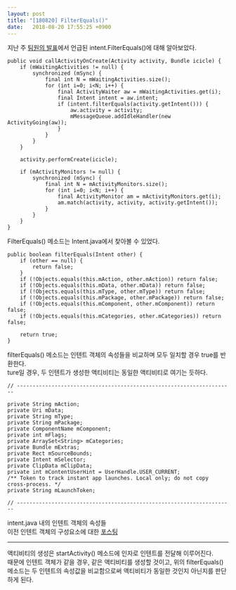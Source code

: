 ```yaml
---
layout: post
title: "[180820] FilterEquals()"
date:   2018-08-20 17:55:25 +0900
---
```


지난 주 <a href="https://sjyoo1699.github.io/jekyll/update/2018/08/12/WHERE-TO-RUN-THE-ACTIVITY-06.html">팀원의 발표</a>에서 언급된 intent.FilterEquals()에 대해 알아보았다.

~~~
public void callActivityOnCreate(Activity activity, Bundle icicle) {
    if (mWaitingActivities != null) {
        synchronized (mSync) {
            final int N = mWaitingActivities.size();
            for (int i=0; i<N; i++) {
                final ActivityWaiter aw = mWaitingActivities.get(i);
                final Intent intent = aw.intent;
                if (intent.filterEquals(activity.getIntent())) {
                    aw.activity = activity;
                    mMessageQueue.addIdleHandler(new ActivityGoing(aw));
                }
            }
        }
    }

    activity.performCreate(icicle);

    if (mActivityMonitors != null) {
        synchronized (mSync) {
            final int N = mActivityMonitors.size();
            for (int i=0; i<N; i++) {
                final ActivityMonitor am = mActivityMonitors.get(i);
                am.match(activity, activity, activity.getIntent());
            }
        }
    }
}
~~~

FilterEquals() 메소드는 Intent.java에서 찾아볼 수 있었다.

~~~
public boolean filterEquals(Intent other) {
    if (other == null) {
        return false;
    }
    if (!Objects.equals(this.mAction, other.mAction)) return false;
    if (!Objects.equals(this.mData, other.mData)) return false;
    if (!Objects.equals(this.mType, other.mType)) return false;
    if (!Objects.equals(this.mPackage, other.mPackage)) return false;
    if (!Objects.equals(this.mComponent, other.mComponent)) return false;
    if (!Objects.equals(this.mCategories, other.mCategories)) return false;

    return true;
}
~~~

filterEquals() 메소드는 인텐트 객체의 속성들을 비교하며 모두 일치할 경우 true를 반환한다.<br>
ture일 경우, 두 인텐트가 생성한 액티비티는 동일한 액티비티로 여기는 듯하다.

~~~
// ---------------------------------------------------------------------

private String mAction;
private Uri mData;
private String mType;
private String mPackage;
private ComponentName mComponent;
private int mFlags;
private ArraySet<String> mCategories;
private Bundle mExtras;
private Rect mSourceBounds;
private Intent mSelector;
private ClipData mClipData;
private int mContentUserHint = UserHandle.USER_CURRENT;
/** Token to track instant app launches. Local only; do not copy cross-process. */
private String mLaunchToken;

// ---------------------------------------------------------------------
~~~

intent.java 내의 인텐트 객체의 속성들<br>
이전 인텐트 객체의 구성요소에 대한 <a href="https://dhfkfl1.github.io/dhfkfl1.github.io/2018/07/03/Android-_Intent.html">포스팅</a>

---
액티비티의 생성은 startActivity() 메소드에 인자로 인텐트를 전달해 이루어진다.<br>
때문에 인텐트 객체가 같을 경우, 같은 액티비티를 생성할 것이고, 위의 filterEquals() 메소드는 두 인텐트의 속성값을 비교함으로써 액티비티가 동일한 것인지 아닌지를 판단하게 된다.
